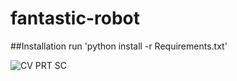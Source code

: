 # fantastic-robot

##Installation
run 'python install -r Requirements.txt'

![CV PRT SC](https://user-images.githubusercontent.com/84553958/119484131-fed25880-bd55-11eb-9cca-20981297e5f3.png)
